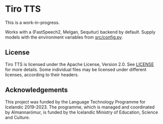 # Tiro TTS

This is a work-in-progress.

Works with a (FastSpeech2, Melgan, Sequitur) backend by default. Supply models
with the environment variables from [src/config.py]().

## License

Tiro TTS is licensed under the Apache License, Version 2.0. See
[LICENSE](LICENSE) for more details. Some individual files may be licensed under
different licenses, according to their headers.

## Acknowledgements

This project was funded by the Language Technology Programme for Icelandic
2019-2023. The programme, which is managed and coordinated by Almannarómur, is
funded by the Icelandic Ministry of Education, Science and Culture.
